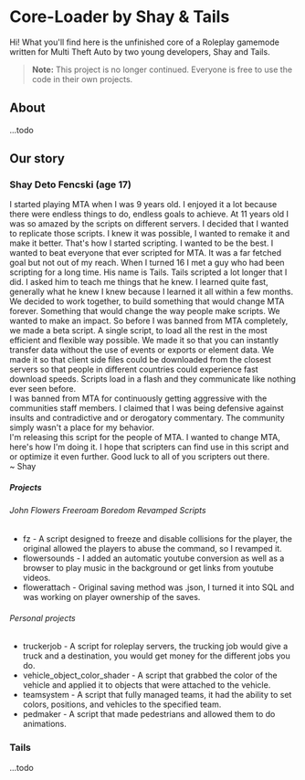 # Core-Loader by Shay & Tails

Hi! What you'll find here is the unfinished core of a Roleplay gamemode written for Multi Theft Auto by two young developers, Shay and Tails.

> **Note:** This project is no longer continued. Everyone is free to use the code in their own projects.

## About

...todo

## Our story

### Shay Deto Fencski (age 17)

I started playing MTA when I was 9 years old. I enjoyed it a lot because there were endless things to do, endless goals to achieve. At 11 years old I was so amazed by the scripts on different servers. I decided that I wanted to replicate those scripts. I knew it was possible, I wanted to remake it and make it better. That's how I started scripting. I wanted to be the best. I wanted to beat everyone that ever scripted for MTA. It was a far fetched goal but not out of my reach. When I turned 16 I met a guy who had been scripting for a long time. His name is Tails. Tails scripted a lot longer that I did. I asked him to teach me things that he knew. I learned quite fast, generally what he knew I knew because I learned it all within a few months. We decided to work together, to build something that would change MTA forever. Something that would change the way people make scripts. We wanted to make an impact. So before I was banned from MTA completely, we made a beta script. A single script, to load all the rest in the most efficient and flexible way possible. We made it so that you can instantly transfer data without the use of events or exports or element data. We made it so that client side files could be downloaded from the closest servers so that people in different countries could experience fast download speeds. Scripts load in a flash and they communicate like nothing ever seen before.  
I was banned from MTA for continuously getting aggressive with the communities staff members. I claimed that I was being defensive against insults and contradictive and or derogatory commentary. The community simply wasn't a place for my behavior.  
I'm releasing this script for the people of MTA. I wanted to change MTA, here's how I'm doing it. I hope that scripters can find use in this script and or optimize it even further. Good luck to all of you scripters out there.  
~ Shay

##### Projects

###### John Flowers Freeroam Boredom Revamped Scripts  
- fz - A script designed to freeze and disable collisions for the player, the original allowed the players to abuse the command, so I revamped it.  
- flowersounds - I added an automatic youtube conversion as well as a browser to play music in the background or get links from youtube videos.  
- flowerattach - Original saving method was .json, I turned it into SQL and was working on player ownership of the saves.

###### Personal projects

- truckerjob - A script for roleplay servers, the trucking job would give a truck and a destination, you would get money for the different jobs you do.  
- vehicle_object_color_shader - A script that grabbed the color of the vehicle and applied it to objects that were attached to the vehicle.  
- teamsystem - A script that fully managed teams, it had the ability to set colors, positions, and vehicles to the specified team.  
- pedmaker - A script that made pedestrians and allowed them to do animations.

### Tails

...todo
